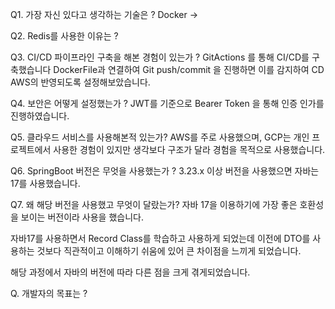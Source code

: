 Q1. 가장 자신 있다고 생각하는 기술은 ?
Docker -> 

Q2. Redis를 사용한 이유는 ?

Q3. CI/CD 파이프라인 구축을 해본 경험이 있는가 ?
GitActions 를 통해 CI/CD를 구축했습니다
DockerFile과 연결하여 Git push/commit 을 진행하면 이를 감지하여 CD AWS의 반영되도록 설정해보았습니다.

Q4. 보안은 어떻게 설정했는가 ?
JWT를 기준으로 Bearer Token 을 통해 인증 인가를 진행하였습니다.


Q5. 클라우드 서비스를 사용해본적 있는가?
AWS를 주로 사용했으며, GCP는 개인 프로젝트에서 사용한 경험이 있지만
생각보다 구조가 달라 경험을 목적으로 사용했습니다.


Q6. SpringBoot 버전은 무엇을 사용했는가 ?
3.23.x 이상 버전을 사용했으면 자바는 17를 사용했습니다.

Q7. 왜 해당 버전을 사용했고 무엇이 달랐는가?
자바 17을 이용하기에 가장 좋은 호환성을 보이는 버전이라 사용을 했습니다.

자바17를 사용하면서 Record Class를 학습하고 사용하게 되었는데
이전에 DTO를 사용하는 것보다 직관적이고 이해하기 쉬움에 있어 큰 차이점을 느끼게 되었습니다.

해당 과정에서 자바의 버전에 따라 다른 점을 크게 겪게되었습니다.


Q. 개발자의 목표는 ?


